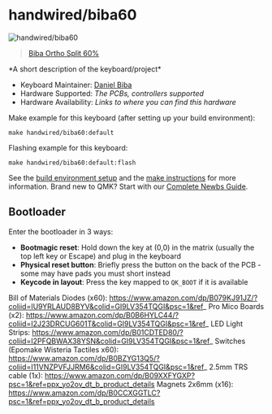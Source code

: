 # handwired/biba60

![handwired/biba60](https://imgur.com/a/dkdIPVk)
<blockquote class="imgur-embed-pub" lang="en" data-id="a/dkdIPVk"  ><a href="//imgur.com/a/dkdIPVk">Biba Ortho Split 60%</a></blockquote><script async src="//s.imgur.com/min/embed.js" charset="utf-8"></script>
*A short description of the keyboard/project*

* Keyboard Maintainer: [Daniel Biba](https://github.com/danbiba)
* Hardware Supported: *The PCBs, controllers supported*
* Hardware Availability: *Links to where you can find this hardware*

Make example for this keyboard (after setting up your build environment):

    make handwired/biba60:default

Flashing example for this keyboard:

    make handwired/biba60:default:flash

See the [build environment setup](https://docs.qmk.fm/#/getting_started_build_tools) and the [make instructions](https://docs.qmk.fm/#/getting_started_make_guide) for more information. Brand new to QMK? Start with our [Complete Newbs Guide](https://docs.qmk.fm/#/newbs).

## Bootloader

Enter the bootloader in 3 ways:

* **Bootmagic reset**: Hold down the key at (0,0) in the matrix (usually the top left key or Escape) and plug in the keyboard
* **Physical reset button**: Briefly press the button on the back of the PCB - some may have pads you must short instead
* **Keycode in layout**: Press the key mapped to `QK_BOOT` if it is available


Bill of Materials
    Diodes (x60): https://www.amazon.com/dp/B079KJ91JZ/?coliid=IU9YRLAUD8BYV&colid=GI9LV354TQGI&psc=1&ref_
    Pro Mico Boards (x2): https://www.amazon.com/dp/B0B6HYLC44/?coliid=I2J23DRCUG601T&colid=GI9LV354TQGI&psc=1&ref_
    LED Light Strips: https://www.amazon.com/dp/B01CDTED80/?coliid=I2PFQBWAX38YSN&colid=GI9LV354TQGI&psc=1&ref_
    Switches (Epomake Wisteria Tactiles x60): https://www.amazon.com/dp/B0BZYG13Q5/?coliid=I11VNZPVFJJRM6&colid=GI9LV354TQGI&psc=1&ref_
    2.5mm TRS cable (1x): https://www.amazon.com/dp/B09XXFYGXP?psc=1&ref=ppx_yo2ov_dt_b_product_details
    Magnets 2x6mm (x16): https://www.amazon.com/dp/B0CCXGGTLC?psc=1&ref=ppx_yo2ov_dt_b_product_details
